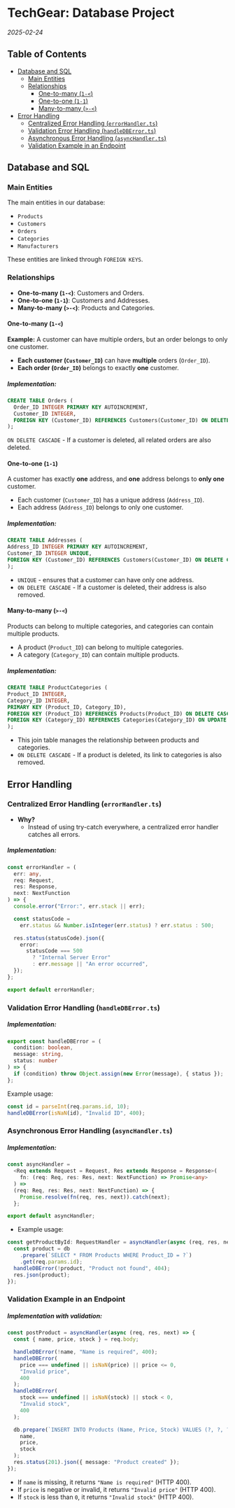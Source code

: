# TechGear: Database Project

_2025-02-24_

## Table of Contents

- [Database and SQL](#database-and-sql)
  - [Main Entities](#main-entities)
  - [Relationships](#relationships)
    - [One-to-many (`1-<`)](#one-to-many-1)
    - [One-to-one (`1-1`)](#one-to-one-1-1)
    - [Many-to-many (`>-<`)](#many-to-many)
- [Error Handling](#error-handling)
  - [Centralized Error Handling (`errorHandler.ts`)](#centralized-error-handling-errorhandlerts)
  - [Validation Error Handling (`handleDBError.ts`)](#validation-error-handling-handledberrorts)
  - [Asynchronous Error Handling (`asyncHandler.ts`)](#asynchronous-error-handling-asynchandlerts)
  - [Validation Example in an Endpoint](#validation-example-in-an-endpoint)

## Database and SQL

### Main Entities

The main entities in our database:

- `Products`
- `Customers`
- `Orders`
- `Categories`
- `Manufacturers`

These entities are linked through `FOREIGN KEYS`.

### Relationships

- **One-to-many (`1-<`)**: Customers and Orders.
- **One-to-one (`1-1`)**: Customers and Addresses.
- **Many-to-many (`>-<`)**: Products and Categories.

#### **One-to-many (`1-<`)**

**Example:** A customer can have multiple orders, but an order belongs to only one customer.

- **Each customer (`Customer_ID`)** can have **multiple** orders (`Order_ID`).
- **Each order (`Order_ID`)** belongs to exactly **one** customer.

##### Implementation:

```sql
CREATE TABLE Orders (
  Order_ID INTEGER PRIMARY KEY AUTOINCREMENT,
  Customer_ID INTEGER,
  FOREIGN KEY (Customer_ID) REFERENCES Customers(Customer_ID) ON DELETE CASCADE
);
```

`ON DELETE CASCADE` - If a customer is deleted, all related orders are also deleted.

#### **One-to-one (`1-1`)**

A customer has exactly **one** address, and **one** address belongs to **only one** customer.

- Each customer (`Customer_ID`) has a unique address (`Address_ID`).
- Each address (`Address_ID`) belongs to only one customer.

##### Implementation:

```sql
CREATE TABLE Addresses (
Address_ID INTEGER PRIMARY KEY AUTOINCREMENT,
Customer_ID INTEGER UNIQUE,
FOREIGN KEY (Customer_ID) REFERENCES Customers(Customer_ID) ON DELETE CASCADE
);
```

- `UNIQUE` - ensures that a customer can have only one address.
- `ON DELETE CASCADE` - If a customer is deleted, their address is also removed.

#### **Many-to-many (`>-<`)**

Products can belong to multiple categories, and categories can contain multiple products.

- A product (`Product_ID`) can belong to multiple categories.
- A category (`Category_ID`) can contain multiple products.

##### Implementation:

```sql
CREATE TABLE ProductCategories (
Product_ID INTEGER,
Category_ID INTEGER,
PRIMARY KEY (Product_ID, Category_ID),
FOREIGN KEY (Product_ID) REFERENCES Products(Product_ID) ON DELETE CASCADE,
FOREIGN KEY (Category_ID) REFERENCES Categories(Category_ID) ON UPDATE CASCADE
);
```

- This join table manages the relationship between products and categories.
- `ON DELETE CASCADE` - If a product is deleted, its link to categories is also removed.

## Error Handling

### Centralized Error Handling (`errorHandler.ts`)

- **Why?**
  - Instead of using try-catch everywhere, a centralized error handler catches all errors.

##### Implementation:

```ts
const errorHandler = (
  err: any,
  req: Request,
  res: Response,
  next: NextFunction
) => {
  console.error("Error:", err.stack || err);

  const statusCode =
    err.status && Number.isInteger(err.status) ? err.status : 500;

  res.status(statusCode).json({
    error:
      statusCode === 500
        ? "Internal Server Error"
        : err.message || "An error occurred",
  });
};

export default errorHandler;
```

### Validation Error Handling (`handleDBError.ts`)

##### Implementation:

```ts
export const handleDBError = (
  condition: boolean,
  message: string,
  status: number
) => {
  if (condition) throw Object.assign(new Error(message), { status });
};
```

Example usage:

```ts
const id = parseInt(req.params.id, 10);
handleDBError(isNaN(id), "Invalid ID", 400);
```

### Asynchronous Error Handling (`asyncHandler.ts`)

##### Implementation:

```ts
const asyncHandler =
  <Req extends Request = Request, Res extends Response = Response>(
    fn: (req: Req, res: Res, next: NextFunction) => Promise<any>
  ) =>
  (req: Req, res: Res, next: NextFunction) => {
    Promise.resolve(fn(req, res, next)).catch(next);
  };

export default asyncHandler;
```

- Example usage:

```ts
const getProductById: RequestHandler = asyncHandler(async (req, res, next) => {
  const product = db
    .prepare(`SELECT * FROM Products WHERE Product_ID = ?`)
    .get(req.params.id);
  handleDBError(!product, "Product not found", 404);
  res.json(product);
});
```

### Validation Example in an Endpoint

##### Implementation with validation:

```ts
const postProduct = asyncHandler(async (req, res, next) => {
  const { name, price, stock } = req.body;

  handleDBError(!name, "Name is required", 400);
  handleDBError(
    price === undefined || isNaN(price) || price <= 0,
    "Invalid price",
    400
  );
  handleDBError(
    stock === undefined || isNaN(stock) || stock < 0,
    "Invalid stock",
    400
  );

  db.prepare(`INSERT INTO Products (Name, Price, Stock) VALUES (?, ?, ?);`).run(
    name,
    price,
    stock
  );
  res.status(201).json({ message: "Product created" });
});
```

- If `name` is missing, it returns `"Name is required"` (HTTP 400).
- If `price` is negative or invalid, it returns `"Invalid price"` (HTTP 400).
- If `stock` is less than `0`, it returns `"Invalid stock"` (HTTP 400).
